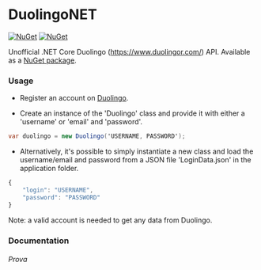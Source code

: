 # DuolingoNET
[![NuGet](https://img.shields.io/nuget/v/DuolingoNET.svg)](https://www.nuget.org/packages/DuolingoNET)
[![NuGet](https://img.shields.io/nuget/dt/DuolingoNET.svg)](https://www.nuget.org/packages/DuolingoNET)

Unofficial .NET Core Duolingo (https://www.duolingor.com/) API. Available as a [NuGet package](https://www.nuget.org/packages/NPushover/).

### Usage

- Register an account on [Duolingo](https://www.duolingo.com/register).

- Create an instance of the 'Duolingo' class and provide it with either a 'username' or 'email' and 'password'.

```c#
var duolingo = new Duolingo('USERNAME, PASSWORD');
```

- Alternatively, it's possible to simply instantiate a new class and load the username/email and password from a JSON file 'LoginData.json' in the application folder.

```javascript
{
    "login": "USERNAME",
    "password": "PASSWORD"
}
```
Note: a valid account is needed to get any data from Duolingo.

### Documentation
###### Prova
